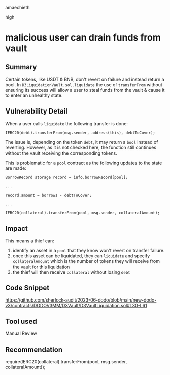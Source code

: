 amaechieth

high

# malicious user can drain funds from vault

## Summary

Certain tokens, like USDT & BNB, don't revert on failure and instead return a bool. In `D3LiquidationVault.sol.liquidate` the use of `transferFrom` without ensuring its success will allow a user to steal funds from the vault & cause it to enter an unhealthy state.

## Vulnerability Detail

When a user calls `liquidate`  the following transfer is done:

```solidity
IERC20(debt).transferFrom(msg.sender, address(this), debtToCover);
```

The issue is, depending on the token `debt`, it may return a `bool` instead of reverting. However, as it is not checked here, the function still continues without the vault receiving the corresponding tokens. 

This is problematic for a `pool` contract as the following updates to the state are made:

```solidity
BorrowRecord storage record = info.borrowRecord[pool];

...

record.amount = borrows - debtToCover;

...

IERC20(collateral).transferFrom(pool, msg.sender, collateralAmount);
```

## Impact

This means a thief can:

1. identify an asset in a `pool` that they know won't revert on transfer failure. 
2. once this asset can be liquidated, they can `liquidate` and specify `collateralAmount` which is the number of tokens they will receive from the vault for this liquidation
3. the thief will then receive `collateral` without losing `debt`

## Code Snippet

https://github.com/sherlock-audit/2023-06-dodo/blob/main/new-dodo-v3/contracts/DODOV3MM/D3Vault/D3VaultLiquidation.sol#L30-L61

## Tool used

Manual Review

## Recommendation

require(IERC20(collateral).transferFrom(pool, msg.sender, collateralAmount));
